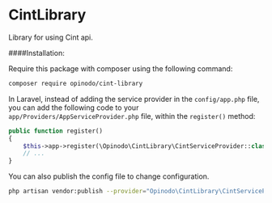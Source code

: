 # CintLibrary
Library for using Cint api.

####Installation:

Require this package with composer using the following command:

```bash
composer require opinodo/cint-library
```
In Laravel, instead of adding the service provider in the `config/app.php` file, you can add the following code to your `app/Providers/AppServiceProvider.php` file, within the `register()` method:

```php
public function register()
{
    $this->app->register(\Opinodo\CintLibrary\CintServiceProvider::class);
    // ...
}
```

You can also publish the config file to change configuration.

```bash
php artisan vendor:publish --provider="Opinodo\CintLibrary\CintServiceProvider" --tag=config
```